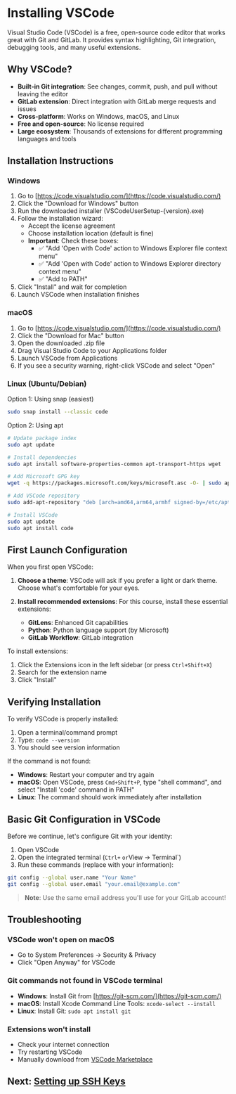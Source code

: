 
# Installing VSCode

Visual Studio Code (VSCode) is a free, open-source code editor that works great with Git and GitLab. It provides syntax highlighting, Git integration, debugging tools, and many useful extensions.

## Why VSCode?

- **Built-in Git integration**: See changes, commit, push, and pull without leaving the editor
- **GitLab extension**: Direct integration with GitLab merge requests and issues
- **Cross-platform**: Works on Windows, macOS, and Linux
- **Free and open-source**: No license required
- **Large ecosystem**: Thousands of extensions for different programming languages and tools

## Installation Instructions

### Windows

1. Go to [https://code.visualstudio.com/](https://code.visualstudio.com/)
2. Click the "Download for Windows" button
3. Run the downloaded installer (VSCodeUserSetup-{version}.exe)
4. Follow the installation wizard:
   - Accept the license agreement
   - Choose installation location (default is fine)
   - **Important**: Check these boxes:
     - ✅ "Add 'Open with Code' action to Windows Explorer file context menu"
     - ✅ "Add 'Open with Code' action to Windows Explorer directory context menu"
     - ✅ "Add to PATH"
5. Click "Install" and wait for completion
6. Launch VSCode when installation finishes

### macOS

1. Go to [https://code.visualstudio.com/](https://code.visualstudio.com/)
2. Click the "Download for Mac" button
3. Open the downloaded .zip file
4. Drag Visual Studio Code to your Applications folder
5. Launch VSCode from Applications
6. If you see a security warning, right-click VSCode and select "Open"

### Linux (Ubuntu/Debian)

Option 1: Using snap (easiest)
```bash
sudo snap install --classic code
```

Option 2: Using apt
```bash
# Update package index
sudo apt update

# Install dependencies
sudo apt install software-properties-common apt-transport-https wget

# Add Microsoft GPG key
wget -q https://packages.microsoft.com/keys/microsoft.asc -O- | sudo apt-key add -

# Add VSCode repository
sudo add-apt-repository "deb [arch=amd64,arm64,armhf signed-by=/etc/apt/trusted.gpg.d/packages.microsoft.gpg] https://packages.microsoft.com/repos/code stable main"

# Install VSCode
sudo apt update
sudo apt install code
```

## First Launch Configuration

When you first open VSCode:

1. **Choose a theme**: VSCode will ask if you prefer a light or dark theme. Choose what's comfortable for your eyes.

2. **Install recommended extensions**: For this course, install these essential extensions:
   - **GitLens**: Enhanced Git capabilities
   - **Python**: Python language support (by Microsoft)
   - **GitLab Workflow**: GitLab integration

To install extensions:
1. Click the Extensions icon in the left sidebar (or press `Ctrl+Shift+X`)
2. Search for the extension name
3. Click "Install"

## Verifying Installation

To verify VSCode is properly installed:

1. Open a terminal/command prompt
2. Type: `code --version`
3. You should see version information

If the command is not found:
- **Windows**: Restart your computer and try again
- **macOS**: Open VSCode, press `Cmd+Shift+P`, type "shell command", and select "Install 'code' command in PATH"
- **Linux**: The command should work immediately after installation

## Basic Git Configuration in VSCode

Before we continue, let's configure Git with your identity:

1. Open VSCode
2. Open the integrated terminal (`Ctrl+` ` or `View → Terminal`)
3. Run these commands (replace with your information):

```bash
git config --global user.name "Your Name"
git config --global user.email "your.email@example.com"
```

> **Note**: Use the same email address you'll use for your GitLab account!

## Troubleshooting

### VSCode won't open on macOS
- Go to System Preferences → Security & Privacy
- Click "Open Anyway" for VSCode

### Git commands not found in VSCode terminal
- **Windows**: Install Git from [https://git-scm.com/](https://git-scm.com/)
- **macOS**: Install Xcode Command Line Tools: `xcode-select --install`
- **Linux**: Install Git: `sudo apt install git`

### Extensions won't install
- Check your internet connection
- Try restarting VSCode
- Manually download from [VSCode Marketplace](https://marketplace.visualstudio.com/vscode)

## Next: [Setting up SSH Keys](./ssh.md)